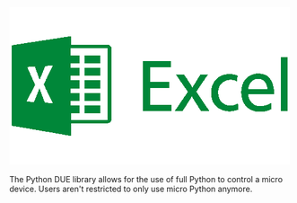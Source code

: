 
![Excel](../images/excel-logo.png)

The Python DUE library allows for the use of full Python to control a micro device. Users aren't restricted to only use micro Python anymore. 